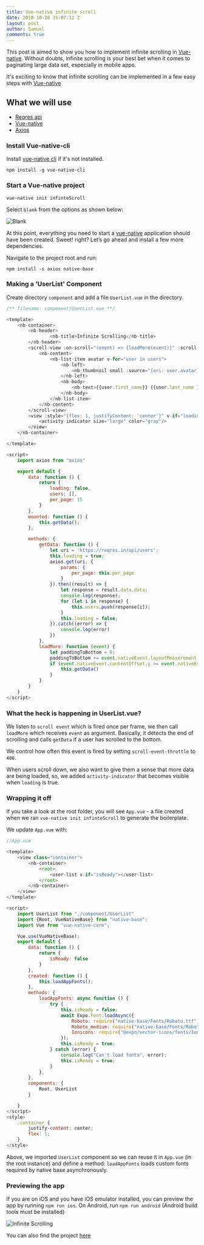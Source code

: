 ```yaml
---
title: Vue-native infinite scroll
date: 2018-10-28 15:07:12 Z
layout: post
author: Samuel
comments: true
---
```


This post is aimed to show you how to implement infinite scrolling in [Vue-native](https://vue-native.io/). Without doubts, infinite scrolling is your best bet when it comes to paginating large data set, especially in mobile apps.

It's exciting to know that infinite scrolling can be implemented in a few easy steps with [Vue-native](https://vue-native.io/)

## What we will use

* [Reqres api](https://reqres.in/)
* [Vue-native](https://vue-native.io)
* [Axios](https://reqres.in/)


### Install Vue-native-cli

Install [vue-native cli](https://github.com/GeekyAnts/vue-native-cli) if it's not installed.

```
npm install -g vue-native-cli
```

### Start a Vue-native project

```
vue-native init infinteScroll
```

Select `blank` from the options as shown below: 

![Blank](https://res.cloudinary.com/samueljames/image/upload/c_scale,h_786/v1540740190/Screen_Shot_2018-10-28_at_16.09.51.png)

At this point, everything you need to start a [vue-native](https://vue-native.io) application should have been created. Sweet! right? Let’s go ahead and install a few more dependencies.

Navigate to the project root and run:

```
npm install -s axios native-base
```

### Making a 'UserList' Component

Create directory `component` and add a file `UserList.vue` in the directory.

```javascript
/** filename: component/UserList.vue **/

<template>
    <nb-container>
        <nb-header>
                <nb-title>Infinite Scrolling</nb-title>
        </nb-header>
        <scroll-view :on-scroll="(event) => {loadMore(event)}" :scroll-event-throttle="400">
            <nb-content>
                <nb-list-item avatar v-for="user in users">
                    <nb-left>
                        <nb-thumbnail small :source="{uri: user.avatar}"/>
                    </nb-left>
                    <nb-body>
                        <nb-text>{{user.first_name}} {{user.last_name }}</nb-text>
                    </nb-body>
                </nb-list-item>
            </nb-content>
        </scroll-view>
        <view :style="{flex: 1, justifyContent: 'center'}" v-if="loading">
            <activity-indicator size="large" color="gray"/>
        </view>
    </nb-container>

</template>

<script>
    import axios from "axios"

    export default {
        data: function () {
            return {
                loading: false,
                users: [],
                per_page: 15
            }
        },
        mounted: function () {
            this.getData();
        },

        methods: {
            getData: function () {
                let uri = 'https://reqres.in/api/users';
                this.loading = true;
                axios.get(uri, {
                    params: {
                        per_page: this.per_page
                    }
                }).then((result) => {
                    let response = result.data.data;
                    console.log(response);
                    for (let i in response) {
                        this.users.push(response[i]);
                    }
                    this.loading = false;
                }).catch((error) => {
                    console.log(error)
                })
            },
            loadMore: function (event) {
                let paddingToBottom = 0;
                paddingToBottom += event.nativeEvent.layoutMeasurement.height;
                if (event.nativeEvent.contentOffset.y >= event.nativeEvent.contentSize.height - paddingToBottom) {
                    this.getData()
                }
            }
        }
    }
</script>

```


### What the heck is happening in UserList.vue?


We listen to `scroll event` which is fired once per frame, we then call `loadMore` which receives `event` as argument. Basically, it detects the end of scrolling and calls `getData`  if a user has scrolled to the bottom.

We control how often this event is fired by setting `scroll-event-throttle` to `400`. 
 
When users scroll down, we also want to give them a sense that more data are being loaded, so, we added `activity-indicator` that becomes visible when `loading` is true.

### Wrapping it off

If you take a look at the root folder, you will  see `App.vue` - a file created when we ran `vue-native init infinteScroll` to generate the boilerplate.

We update `App.vue` with:

```javascript
//App.vue

<template>
    <view class="container">
        <nb-container>
            <root>
                <user-list v-if="isReady"></user-list>
            </root>
        </nb-container>
    </view>
</template>

<script>
    import UserList from "./component/UserList"
    import {Root, VueNativeBase} from "native-base";
    import Vue from "vue-native-core";

    Vue.use(VueNativeBase);
    export default {
        data: function () {
            return {
                isReady: false
            }
        },
        created: function () {
            this.loadAppFonts();
        },
        methods: {
            loadAppFonts: async function () {
                try {
                    this.isReady = false;
                    await Expo.Font.loadAsync({
                        Roboto: require("native-base/Fonts/Roboto.ttf"),
                        Roboto_medium: require("native-base/Fonts/Roboto_medium.ttf"),
                        Ionicons: require("@expo/vector-icons/fonts/Ionicons.ttf")
                    });
                    this.isReady = true;
                } catch (error) {
                    console.log("Can't load fonts", error);
                    this.isReady = true;
                }
            },
        },
        components: {
            Root, UserList
        }

    }
</script>
<style>
    .container {
        justify-content: center;
        flex: 1;
    }
</style>

```

Above, we imported `UserList` component so we can reuse it in `App.vue` (in the root instance) and define a method: `loadAppFonts`  loads custom fonts required by native base asynchronously.


### Previewing the app 

If you are on iOS and you have iOS emulator installed, you can preview the app by running `npm run ios`. On Android, run `npm run android` (Android build tools must be installed)

![Infinite Scrolling](https://res.cloudinary.com/samueljames/image/upload/v1540737925/infinite-scrolling.gif)

You can also find the project [here](https://github.com/abiodunjames/Vue-native-Infinite-scroll) 
